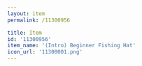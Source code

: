 ```yaml
---
layout: item
permalink: /11300956

title: Item
id: '11300956'
item_name: '(Intro) Beginner Fishing Hat'
icon_url: '11300001.png'
---
```

